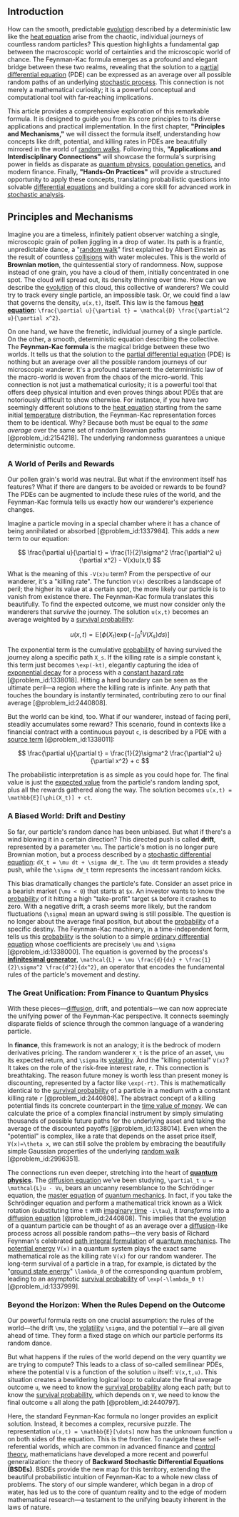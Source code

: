 ## Introduction
How can the smooth, predictable [evolution](@article_id:143283) described by a deterministic law like the [heat equation](@article_id:143941) arise from the chaotic, individual journeys of countless random particles? This question highlights a fundamental gap between the macroscopic world of certainties and the microscopic world of chance. The Feynman-Kac formula emerges as a profound and elegant bridge between these two realms, revealing that the solution to a [partial differential equation](@article_id:140838) (PDE) can be expressed as an average over all possible random paths of an underlying [stochastic process](@article_id:159008). This connection is not merely a mathematical curiosity; it is a powerful conceptual and computational tool with far-reaching implications.

This article provides a comprehensive exploration of this remarkable formula. It is designed to guide you from its core principles to its diverse applications and practical implementation. In the first chapter, **"Principles and Mechanisms,"** we will dissect the formula itself, understanding how concepts like drift, potential, and killing rates in PDEs are beautifully mirrored in the world of [random walks](@article_id:159141). Following this, **"Applications and Interdisciplinary Connections"** will showcase the formula's surprising power in fields as disparate as [quantum physics](@article_id:137336), [population genetics](@article_id:145850), and modern finance. Finally, **"Hands-On Practices"** will provide a structured opportunity to apply these concepts, translating probabilistic questions into solvable [differential equations](@article_id:142687) and building a core skill for advanced work in [stochastic analysis](@article_id:188315).

## Principles and Mechanisms

Imagine you are a timeless, infinitely patient observer watching a single, microscopic grain of pollen jiggling in a drop of water. Its path is a frantic, unpredictable dance, a "[random walk](@article_id:142126)" first explained by Albert Einstein as the result of countless [collisions](@article_id:169389) with water molecules. This is the world of **Brownian motion**, the quintessential story of randomness. Now, suppose instead of one grain, you have a cloud of them, initially concentrated in one spot. The cloud will spread out, its density thinning over time. How can we describe the [evolution](@article_id:143283) of this cloud, this collective of wanderers? We could try to track every single particle, an impossible task. Or, we could find a law that governs the density, `u(x,t)`, itself. This law is the famous **[heat equation](@article_id:143941)**: `\frac{\partial u}{\partial t} = \mathcal{D} \frac{\partial^2 u}{\partial x^2}`.

On one hand, we have the frenetic, individual journey of a single particle. On the other, a smooth, deterministic equation describing the collective. The **Feynman-Kac formula** is the magical bridge between these two worlds. It tells us that the solution to the [partial differential equation](@article_id:140838) (PDE) is nothing but an average over all the possible random journeys of our microscopic wanderer. It's a profound statement: the deterministic law of the macro-world is woven from the chaos of the micro-world. This connection is not just a mathematical curiosity; it is a powerful tool that offers deep physical intuition and even proves things about PDEs that are notoriously difficult to show otherwise. For instance, if you have two seemingly different solutions to the [heat equation](@article_id:143941) starting from the same initial [temperature](@article_id:145715) distribution, the Feynman-Kac representation forces them to be identical. Why? Because both must be equal to the *same average* over the same set of random Brownian paths [@problem_id:2154218]. The underlying randomness guarantees a unique deterministic outcome.

### A World of Perils and Rewards

Our pollen grain's world was neutral. But what if the environment itself has features? What if there are dangers to be avoided or rewards to be found? The PDEs can be augmented to include these rules of the world, and the Feynman-Kac formula tells us exactly how our wanderer's experience changes.

Imagine a particle moving in a special chamber where it has a chance of being annihilated or absorbed [@problem_id:1337984]. This adds a new term to our equation:

$$ \frac{\partial u}{\partial t} = \frac{1}{2}\sigma^2 \frac{\partial^2 u}{\partial x^2} - V(x)u(x,t) $$

What is the meaning of this `-V(x)u` term? From the perspective of our wanderer, it's a "killing rate". The function `V(x)` describes a landscape of peril; the higher its value at a certain spot, the more likely our particle is to vanish from existence there. The Feynman-Kac formula translates this beautifully. To find the expected outcome, we must now consider only the wanderers that *survive* the journey. The solution `u(x,t)` becomes an average weighted by a [survival probability](@article_id:137425):

$$ u(x,t) = \mathbb{E}\left[ \phi(X_t) \exp\left(-\int_0^t V(X_s) ds\right) \right] $$

The exponential term is the cumulative [probability](@article_id:263106) of having survived the journey along a specific path `X_s`. If the killing rate is a simple constant `k`, this term just becomes `\exp(-kt)`, elegantly capturing the idea of [exponential decay](@article_id:136268) for a process with a [constant hazard rate](@article_id:270664) [@problem_id:1338018]. Hitting a hard boundary can be seen as the ultimate peril—a region where the killing rate is infinite. Any path that touches the boundary is instantly terminated, contributing zero to our final average [@problem_id:2440808].

But the world can be kind, too. What if our wanderer, instead of facing peril, steadily accumulates some reward? This scenario, found in contexts like a financial contract with a continuous payout `c`, is described by a PDE with a [source term](@article_id:268617) [@problem_id:1338011]:

$$ \frac{\partial u}{\partial t} = \frac{1}{2}\sigma^2 \frac{\partial^2 u}{\partial x^2} + c $$

The probabilistic interpretation is as simple as you could hope for. The final value is just the [expected value](@article_id:160628) from the particle's random landing spot, plus all the rewards gathered along the way. The solution becomes `u(x,t) = \mathbb{E}[\phi(X_t)] + ct`.

### A Biased World: Drift and Destiny

So far, our particle's random dance has been unbiased. But what if there's a wind blowing it in a certain direction? This directed push is called **drift**, represented by a parameter `\mu`. The particle's motion is no longer pure Brownian motion, but a process described by a [stochastic differential equation](@article_id:139885): `dX_t = \mu dt + \sigma dW_t`. The `\mu dt` term provides a steady push, while the `\sigma dW_t` term represents the incessant random kicks.

This bias dramatically changes the particle's fate. Consider an asset price in a bearish market (`\mu < 0`) that starts at `$x`. An investor wants to know the [probability](@article_id:263106) of it hitting a high "take-profit" target `$A` before it crashes to zero. With a negative drift, a crash seems more likely, but the random fluctuations (`\sigma`) mean an upward swing is still possible. The question is no longer about the average final position, but about the [probability](@article_id:263106) of a specific destiny. The Feynman-Kac machinery, in a time-independent form, tells us this [probability](@article_id:263106) is the solution to a simple [ordinary differential equation](@article_id:168127) whose coefficients are precisely `\mu` and `\sigma` [@problem_id:1338000]. The equation is governed by the process's **[infinitesimal generator](@article_id:269930)**, `\mathcal{L} = \mu \frac{d}{dx} + \frac{1}{2}\sigma^2 \frac{d^2}{dx^2}`, an operator that encodes the fundamental rules of the particle's movement and destiny.

### The Great Unification: From Finance to Quantum Physics

With these pieces—[diffusion](@article_id:140951), drift, and potentials—we can now appreciate the unifying power of the Feynman-Kac perspective. It connects seemingly disparate fields of science through the common language of a wandering particle.

In **finance**, this framework is not an analogy; it is the bedrock of modern derivatives pricing. The random wanderer `X_t` is the price of an asset, `\mu` its expected return, and `\sigma` its [volatility](@article_id:266358). And the "killing potential" `V(x)`? It takes on the role of the risk-free interest rate, `r`. This connection is breathtaking. The reason future money is worth less than present money is discounting, represented by a factor like `\exp(-rt)`. This is mathematically identical to the [survival probability](@article_id:137425) of a particle in a medium with a constant killing rate `r` [@problem_id:2440808]. The abstract concept of a killing potential finds its concrete counterpart in the [time value of money](@article_id:142291). We can calculate the price of a complex financial instrument by simply simulating thousands of possible future paths for the underlying asset and taking the average of the discounted payoffs [@problem_id:1338014]. Even when the "potential" is complex, like a rate that depends on the asset price itself, `V(x)=\theta x`, we can still solve the problem by embracing the beautifully simple Gaussian properties of the underlying [random walk](@article_id:142126) [@problem_id:2996351].

The connections run even deeper, stretching into the heart of **[quantum physics](@article_id:137336)**. The [diffusion equation](@article_id:145371) we've been studying, `\partial_t u = \mathcal{L}u - Vu`, bears an uncanny resemblance to the Schrödinger equation, the [master equation](@article_id:142465) of [quantum mechanics](@article_id:141149). In fact, if you take the Schrödinger equation and perform a mathematical trick known as a Wick rotation (substituting time `t` with [imaginary time](@article_id:138133) `-i\tau`), it *transforms* into a [diffusion equation](@article_id:145371) [@problem_id:2440808]. This implies that the [evolution](@article_id:143283) of a quantum particle can be thought of as an average over a [diffusion](@article_id:140951)-like process across all possible random paths—the very basis of Richard Feynman's celebrated [path integral formulation](@article_id:144557) of [quantum mechanics](@article_id:141149). The [potential energy](@article_id:140497) `V(x)` in a quantum system plays the exact same mathematical role as the killing rate `V(x)` for our random wanderer. The long-term survival of a particle in a trap, for example, is dictated by the "[ground state energy](@article_id:146329)" `\lambda_0` of the corresponding quantum problem, leading to an asymptotic [survival probability](@article_id:137425) of `\exp(-\lambda_0 t)` [@problem_id:1337999].

### Beyond the Horizon: When the Rules Depend on the Outcome

Our powerful formula rests on one crucial assumption: the rules of the world—the drift `\mu`, the [volatility](@article_id:266358) `\sigma`, and the potential `V`—are all given ahead of time. They form a fixed stage on which our particle performs its random dance.

But what happens if the rules of the world depend on the very quantity we are trying to compute? This leads to a class of so-called semilinear PDEs, where the potential `V` is a function of the solution `u` itself: `V(x,t,u)`. This situation creates a bewildering logical loop: to calculate the final average outcome `u`, we need to know the [survival probability](@article_id:137425) along each path; but to know the [survival probability](@article_id:137425), which depends on `V`, we need to know the final outcome `u` all along the path [@problem_id:2440797].

Here, the standard Feynman-Kac formula no longer provides an explicit solution. Instead, it becomes a complex, recursive puzzle. The representation `u(x,t) = \mathbb{E}[\dots]` now has the unknown function `u` on both sides of the equation. This is the frontier. To navigate these self-referential worlds, which are common in advanced finance and [control theory](@article_id:136752), mathematicians have developed a more recent and powerful generalization: the theory of **Backward Stochastic Differential Equations (BSDEs)**. BSDEs provide the new map for this territory, extending the beautiful probabilistic intuition of Feynman-Kac to a whole new class of problems. The story of our simple wanderer, which began in a drop of water, has led us to the core of quantum reality and to the edge of modern mathematical research—a testament to the unifying beauty inherent in the laws of nature.

